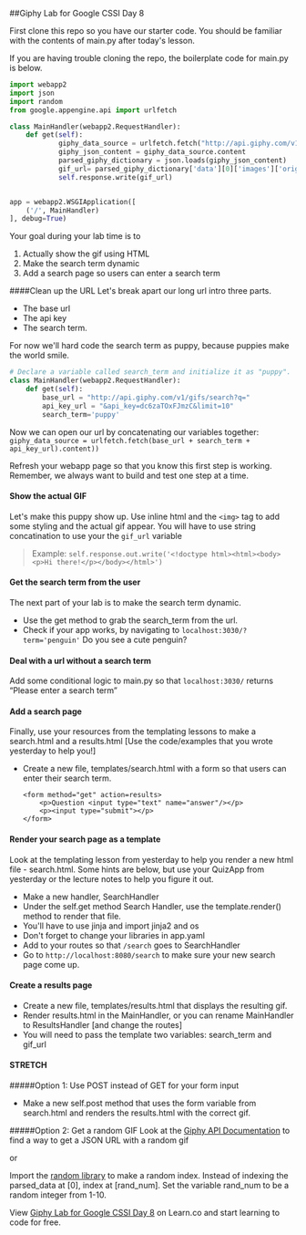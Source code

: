 ##Giphy Lab for Google CSSI Day 8

First clone this repo so you have our starter code. You should be familiar with the contents of main.py after today's lesson.

If you are having trouble cloning the repo, the boilerplate code for main.py is below.
```python
import webapp2
import json
import random
from google.appengine.api import urlfetch

class MainHandler(webapp2.RequestHandler):
    def get(self):
            giphy_data_source = urlfetch.fetch("http://api.giphy.com/v1/gifs/search?q=+ryan+goslin&api_key=dc6zaTOxFJmzC&limit=10")
            giphy_json_content = giphy_data_source.content
            parsed_giphy_dictionary = json.loads(giphy_json_content)
            gif_url= parsed_giphy_dictionary['data'][0]['images']['original']['url']
            self.response.write(gif_url)


app = webapp2.WSGIApplication([
    ('/', MainHandler)
], debug=True)

```

Your goal during your lab time is to

1. Actually show the gif using HTML
2. Make the search term dynamic
3. Add a search page so users can enter a search term

####Clean up the URL
Let's break apart our long url intro three parts. 
* The base url
* The api key 
* The search term. 

For now we'll hard code the search term as puppy, because puppies make the world smile. 
```python
# Declare a variable called search_term and initialize it as "puppy".
class MainHandler(webapp2.RequestHandler):
    def get(self):
        base_url = "http://api.giphy.com/v1/gifs/search?q="
        api_key_url = "&api_key=dc6zaTOxFJmzC&limit=10"
        search_term='puppy'
```
Now we can open our url by concatenating our variables together:
`giphy_data_source = urlfetch.fetch(base_url + search_term + api_key_url).content))`
            
Refresh your webapp page so that you know this first step is working. Remember, we always want to build and test one step at a time.

#### Show the actual GIF
Let's make this puppy show up. Use inline html and the `<img>` tag to add some styling and the actual gif appear. You will have to use string concatination to use your the `gif_url` variable 
> Example: `self.response.out.write('<!doctype html><html><body><p>Hi there!</p></body></html>')`


#### Get the search term from the user

The next part of your lab is to make the search term dynamic. 

* Use the get method to grab the search_term from the url.
* Check if your app works, by navigating to `localhost:3030/?term='penguin'` Do you see a cute penguin?




#### Deal with a url without a search term
Add some conditional logic to main.py so that  `localhost:3030/` returns “Please enter a search term”

#### Add a search page 

Finally, use your resources from the templating lessons to make a search.html and a results.html [Use the code/examples that you wrote yesterday to help you!]

* Create a new file, templates/search.html with a form so that users can enter their search term.
  
    ```
    <form method="get" action=results>
		<p>Question <input type="text" name="answer"/></p>
		<p><input type="submit"></p>
	</form>
   ```
   
#### Render your search page as a template   
Look at the templating lesson from yesterday to help you render a new html file - search.html. Some hints are below, but use your QuizApp from yesterday or the lecture notes to help you figure it out. 
* Make a new handler, SearchHandler
* Under the self.get method Search Handler, use the template.render() method to render that file.
* You'll have to use jinja and import jinja2 and os 
* Don't forget to change your libraries in app.yaml
* Add to your routes so that `/search` goes to SearchHandler
* Go to `http://localhost:8080/search` to make sure your new search page come up. 

#### Create a results page
* Create a new file, templates/results.html that displays the resulting gif.
* Render results.html in the MainHandler, or you can rename MainHandler to ResultsHandler [and change the routes]
* You will need to pass the template two variables: search_term and gif_url



#### STRETCH 
#####Option 1: Use POST instead of GET for your form input
* Make a new self.post method that uses the form variable from search.html and renders the results.html with the correct gif.

#####Option 2: Get a random GIF
Look at the [Giphy API Documentation](https://github.com/giphy/GiphyAPI) to find a way to get a JSON URL with a random gif

or

Import the [random library](https://docs.python.org/2/library/random.html) to make a random index. Instead of indexing the parsed_data at [0], index at [rand\_num]. Set the variable rand_num to be a random integer  from 1-10. 



<p data-visibility='hidden'>View <a href='https://learn.co/lessons/cssi-8-giphy-lab' title='Giphy Lab for Google CSSI Day 8'>Giphy Lab for Google CSSI Day 8</a> on Learn.co and start learning to code for free.</p>
